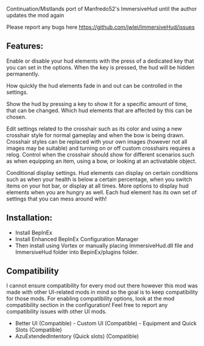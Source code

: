 Continuation/Mistlands port of Manfredo52's ImmersiveHud until the author updates the mod again

Please report any bugs here https://github.com/jwlei/ImmersiveHud/issues

## Features:﻿
Enable or disable your hud elements with the press of a dedicated key that you can set in the options. When the key is pressed, the hud
will be hidden permanently.

How quickly the hud elements fade in and out can be controlled in the settings.

Show the hud by pressing a key to show it for a specific amount of time,
that can be changed. Which hud elements that are affected by this can be chosen.

Edit settings related to the crosshair such as its color and using a new
crosshair style for normal gameplay and when the bow is being drawn. 
Crosshair styles can be replaced with your own images (however not all images may be suitable) and turning on or off custom crosshairs requires a relog.
Control when the crosshair should show for different scenarios such as when
equipping an item, using a bow, or looking at an activatable object.

Conditional display settings. 
Hud elements can display on certain conditions such
as when your health is below a certain percentage, when you switch items on your hot bar, or display at all times. 
More options to display hud elements when you are hungry as well.
Each hud element has its own set of settings that you can mess around with!


## Installation:
- Install BepInEx
- Install Enhanced BepInEx Configuration Manager
- Then install using Vortex or manually placing ImmersiveHud.dll file and ImmersiveHud folder into BepinEx/plugins folder.


## Compatibility
I cannot ensure compatibility for every mod out there however this mod was made with other UI-related mods in mind so the goal is to keep
compatibility for those mods. For enabling compatibility options, look at the mod compatibility section in the configuration! Feel free to report any compatibility issues with other UI mods.

- Better UI (Compatible)
﻿- Custom UI (Compatible)
﻿- Equipment and Quick Slots (Compatible)
- AzuExtendedIntentory (Quick slots) (Compatible)

